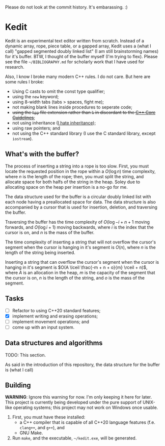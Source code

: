Please do not look at the commit history. It's embarassing. :)

# Kedit

Kedit is an experimental text editor written from scratch. Instead of a dynamic
array, rope, piece table, or a gapped array, Kedit uses a (what I call)
"gapped segmented doubly linked list" (I am still brainstorming names) for it's
buffer. BTW, I thought of the buffer myself (I'm trying to flex). Please see
the file `~/BIBLIOGRAPHY.md` for scholarly work that I have used for research.

Also, I know I broke many modern C++ rules. I do not care. But here are
some rules I broke:

* Using C casts to omit the const type qualifier;
* using the `new` keyword;
* using 8-width tabs (tabs > spaces, fight me);
* not making blank lines inside procedures to seperate code;
* ~~using the `hpp` file extension rather than `h` in discordant to the [C++ Core Guidelines](https://isocpp.github.io/CppCoreGuidelines/CppCoreGuidelines#Rl-file-suffix)~~;
* not using inheritance ([I hate inheritance](#why-i-hate-inheritance));
* using raw pointers; and
* not using the C++ standard library (I use the C standard library, except
  `iostream`).

## What's with the buffer?

The process of inserting a string into a rope is too slow. First, you must
locate the requested position in the rope within a $O(\log n)$ time complexity,
where $n$ is the length of the rope; then, you must split the string, and
allocate space for both halfs of the string in the heap. Soley due to
allocating space on the heap per insertion is a no-go for me.

The data structure used for the buffer is a circular doubly linked list with
each node having a preallocated space for data. The data structure is also
accompanied by a cursor that is used for insertion, deletion, and traversing
the buffer.

Traversing the buffer has the time complexity of $O(\log{-i + n + 1}$ moving
forwards, and $O(\log{i + 1})$ moving backwards, where $i$ is the index that
the cursor is on, and $n$ is the mass of the buffer.

The time complexity of inserting a string that will not overflow the cursor's
segment when the cursor is hanging in it's segment is $O(n)$, where $n$ is the
length of the string being inserted.

Inserting a string that can overflow the cursor's segment when the cursor is
hanging in it's segment is $O(A \lceil \frac{-m + n + o}{m} \rceil + n)$, where
$A$ is an allocation in the heap, $m$ is the capacity of the segment that the
cursor is on, $n$ is the length of the string, and $o$ is the mass of the
segment.

## Tasks

* [ ] Refactor to using C++20 standard features;
* [x] implement writing and erasing operations;
* [ ] implement movement operations; and
* [ ] come up with an input system.

## Data structures and algorithms

TODO: This section.

As said in the introduction of this repository, the data structure for the
buffer is (what I call) 

## Building

**WARNING**: Ignore this warning for now. I'm only keeping it here for later.
This project is currently being developed under the pure support of UNIX-like
operating systems; this project may not work on Windows once usable.

1. First, you must have these installed:
	* a C++ compiler that is capable of all C++20 language features
	  (f.e. `clang++`, and `g++`), and
	* GNU Make.
2. Run `make`, and the executable, `~/kedit.exe`, will be generated.
